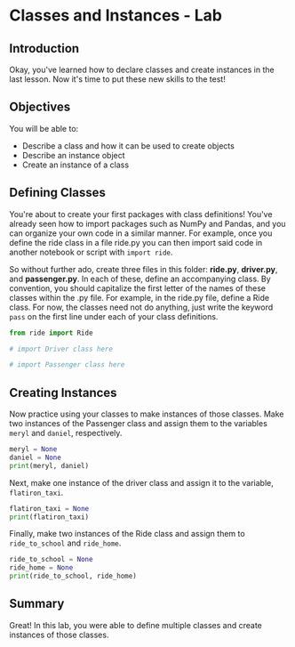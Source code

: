 
# Classes and Instances - Lab

## Introduction
Okay, you've learned how to declare classes and create instances in the last lesson. Now it's time to put these new skills to the test!

## Objectives

You will be able to:

* Describe a class and how it can be used to create objects
* Describe an instance object
* Create an instance of a class

## Defining Classes


You're about to create your first packages with class definitions! You've already seen how to import packages such as NumPy and Pandas, and you can organize your own code in a similar manner. For example, once you define the ride class in a file ride.py you can then import said code in another notebook or script with `import ride`. 

So without further ado, create three files in this folder: **ride.py**, **driver.py**, and **passenger.py**. In each of these, define an accompanying class. By convention, you should capitalize the first letter of the names of these classes within the .py file. For example, in the ride.py file, define a Ride class. For now, the classes need not do anything, just write the keyword `pass` on the first line under each of your class definitions.


```python
from ride import Ride
```


```python
# import Driver class here
```


```python
# import Passenger class here
```

## Creating Instances

Now practice using your classes to make instances of those classes. Make two instances of the Passenger class and assign them to the variables `meryl` and `daniel`, respectively.


```python
meryl = None
daniel = None
print(meryl, daniel)
```

Next, make one instance of the driver class and assign it to the variable, `flatiron_taxi`.


```python
flatiron_taxi = None
print(flatiron_taxi)
```

Finally, make two instances of the Ride class and assign them to `ride_to_school` and `ride_home`. 


```python
ride_to_school = None
ride_home = None
print(ride_to_school, ride_home)
```

## Summary
Great! In this lab, you were able to define multiple classes and create instances of those classes.
